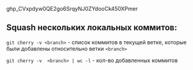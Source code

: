 

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

## Squash нескольких локальных коммитов: 

`git cherry -v <branch>` - список коммитов в текущей ветке, которые были добавлены относительно ветки `<branch>`

`git cherry -v  <branch> | wc -l` - кол-во добавленных коммитов


